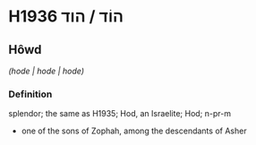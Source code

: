 # H1936 הוֹד / הוד

## Hôwd

_(hode | hode | hode)_

### Definition

splendor; the same as H1935; Hod, an Israelite; Hod; n-pr-m

- one of the sons of Zophah, among the descendants of Asher
